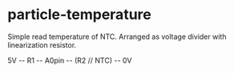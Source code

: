 # particle-temperature
Simple read temperature of NTC. Arranged as voltage divider with linearization resistor.

5V -- R1 -- A0pin -- (R2 // NTC) -- 0V
